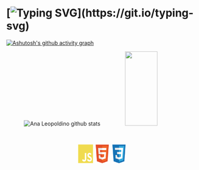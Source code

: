 # [![Typing SVG](https://readme-typing-svg.demolab.com?font=Kdam+Thmor+Pro&size=35&pause=500&color=8C00FF&center=true&vCenter=true&width=1000&lines=Hello+:%29;My+name+is+Ana+Luiza;I+am+18+years+old;I'm+from+Brazil+and+I+live+in+Minas+Gerais;I'm+a+systems+development+student;Welcome+to+my+profile!)](https://git.io/typing-svg)


[![Ashutosh's github activity graph](https://github-readme-activity-graph.vercel.app/graph?username=analeopoldino&bg_color=000000&color=8c00ff&line=8c00ff&point=ffffff&area=true&hide_border=true)](https://github.com/ashutosh00710/github-readme-activity-graph)


<div align="center">  
  <img width="49%" height="195px" src="https://github-readme-stats.vercel.app/api?username=analeopoldino&show_icons=true&count_private=true&hide_border=true&title_color=8c00ff&icon_color=8c00ff&text_color=8c00ff&bg_color=000000" alt="Ana Leopoldino github stats"/> 
  <img width="41%" height="195px" src="https://github-readme-stats.vercel.app/api/top-langs/?username=analeopoldino&layout=donut&hide_border=true&title_color=8c00ff&icon_color=8c00ff&text_color=8c00ff&bg_color=000000"/>
</div>

##


 <div  align="center" ><br>
  <img align="center" alt="Ana-Js" height="50" width="40" src="https://raw.githubusercontent.com/devicons/devicon/master/icons/javascript/javascript-plain.svg">
  <img align="center" alt="Ana-HTML" height="50" width="40" src="https://raw.githubusercontent.com/devicons/devicon/master/icons/html5/html5-original.svg">
  <img align="center" alt="Ana-CSS" height="50" width="40" src="https://raw.githubusercontent.com/devicons/devicon/master/icons/css3/css3-original.svg">
</div>



